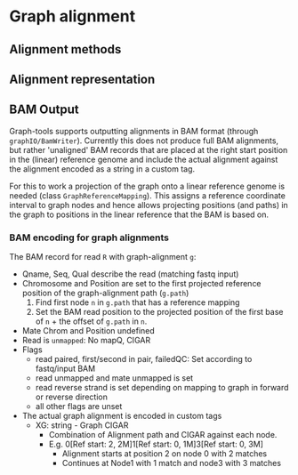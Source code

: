 # Graph alignment

## Alignment methods

## Alignment representation

## BAM Output

Graph-tools supports outputting alignments in BAM format (through `graphIO/BamWriter`).
Currently this does not produce full BAM alignments, but rather 'unaligned' BAM records 
that are placed at the right start position in the (linear) reference genome and include
the actual alignment against the alignment encoded as a string in a custom tag.

For this to work a projection of the graph onto a linear reference genome is needed (class `GraphReferenceMapping`).
This assigns a reference coordinate interval to graph nodes and hence allows projecting positions (and paths) in the graph to
positions in the linear reference that the BAM is based on.

### BAM encoding for graph alignments

The BAM record for read `R` with graph-alignment `g`:
  * Qname, Seq, Qual describe the read (matching fastq input)
  * Chromosome and Position are set to the first projected reference position of the graph-alignment path (`g.path`)
    1. Find first node `n` in `g.path` that has a reference mapping
    2. Set the BAM read position to the projected position of the first base of `n` + the offset of `g.path` in `n`.
  * Mate Chrom and Position undefined
  * Read is `unmapped`: No mapQ, CIGAR
  * Flags
    * read paired, first/second in pair, failedQC: Set according to fastq/input BAM
    * read unmapped and mate unmapped is set
    * read reverse strand is set depending on mapping to graph in forward or reverse direction
    * all other flags are unset
  * The actual graph alignment is encoded in custom tags
    * XG: string - Graph CIGAR
      * Combination of Alignment path and CIGAR against each node.
      * E.g. 0[Ref start: 2, 2M]1[Ref start: 0, 1M]3[Ref start: 0, 3M]
        * Alignment starts at position 2 on node 0 with 2 matches
        * Continues at Node1 with 1 match and node3 with 3 matches
